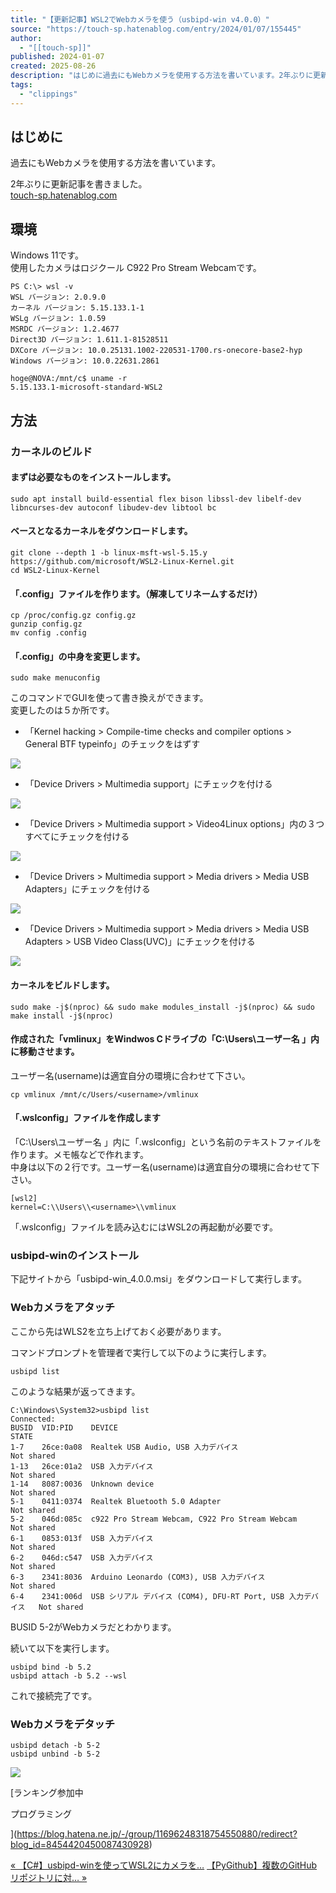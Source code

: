 ```yaml
---
title: "【更新記事】WSL2でWebカメラを使う（usbipd-win v4.0.0）"
source: "https://touch-sp.hatenablog.com/entry/2024/01/07/155445"
author:
  - "[[touch-sp]]"
published: 2024-01-07
created: 2025-08-26
description: "はじめに過去にもWebカメラを使用する方法を書いています。2年ぶりに更新記事を書きました。 touch-sp.hatenablog.com 環境Windows 11です。使用したカメラはロジクール C922 Pro Stream Webcamです。 PS C:\> wsl -v WSL バージョン: 2.0.9.0 カーネル バージョン: 5.15.133.1-1 WSLg バージョン: 1.0.59 MSRDC バージョン: 1.2.4677 Direct3D バージョン: 1.611.1-81528511 DXCore バージョン: 10.0.25131.1002-220531-1700.…"
tags:
  - "clippings"
---
```

## はじめに

過去にもWebカメラを使用する方法を書いています。  
  
2年ぶりに更新記事を書きました。  
[touch-sp.hatenablog.com](https://touch-sp.hatenablog.com/entry/2022/01/30/001058)  

## 環境

Windows 11です。  
使用したカメラはロジクール C922 Pro Stream Webcamです。
```
PS C:\> wsl -v
WSL バージョン: 2.0.9.0
カーネル バージョン: 5.15.133.1-1
WSLg バージョン: 1.0.59
MSRDC バージョン: 1.2.4677
Direct3D バージョン: 1.611.1-81528511
DXCore バージョン: 10.0.25131.1002-220531-1700.rs-onecore-base2-hyp
Windows バージョン: 10.0.22631.2861
```
```
hoge@NOVA:/mnt/c$ uname -r
5.15.133.1-microsoft-standard-WSL2
```

## 方法

### カーネルのビルド

#### まずは必要なものをインストールします。

```
sudo apt install build-essential flex bison libssl-dev libelf-dev libncurses-dev autoconf libudev-dev libtool bc
```

  
  

#### ベースとなるカーネルをダウンロードします。

```
git clone --depth 1 -b linux-msft-wsl-5.15.y https://github.com/microsoft/WSL2-Linux-Kernel.git
cd WSL2-Linux-Kernel
```

  
  

#### 「.config」ファイルを作ります。（解凍してリネームするだけ）

```
cp /proc/config.gz config.gz
gunzip config.gz
mv config .config
```

  
  

#### 「.config」の中身を変更します。

```
sudo make menuconfig
```

このコマンドでGUIを使って書き換えができます。  
変更したのは５か所です。

- 「Kernel hacking > Compile-time checks and compiler options > General BTF typeinfo」のチェックをはずす

![](https://cdn-ak.f.st-hatena.com/images/fotolife/t/touch-sp/20220129/20220129232250.png)

- 「Device Drivers > Multimedia support」にチェックを付ける

![](https://cdn-ak.f.st-hatena.com/images/fotolife/t/touch-sp/20220129/20220129232404.png)

- 「Device Drivers > Multimedia support > Video4Linux options」内の３つすべてにチェックを付ける

![](https://cdn-ak.f.st-hatena.com/images/fotolife/t/touch-sp/20220129/20220129232527.png)

- 「Device Drivers > Multimedia support > Media drivers > Media USB Adapters」にチェックを付ける

![](https://cdn-ak.f.st-hatena.com/images/fotolife/t/touch-sp/20220129/20220129232644.png)

- 「Device Drivers > Multimedia support > Media drivers > Media USB Adapters > USB Video Class(UVC)」にチェックを付ける

![](https://cdn-ak.f.st-hatena.com/images/fotolife/t/touch-sp/20220129/20220129232724.png)  
  

#### カーネルをビルドします。

```
sudo make -j$(nproc) && sudo make modules_install -j$(nproc) && sudo make install -j$(nproc)
```

  
  

#### 作成された「vmlinux」をWindwos Cドライブの「C:\\Users\\ユーザー名 」内に移動させます。

ユーザー名(username)は適宜自分の環境に合わせて下さい。
```
cp vmlinux /mnt/c/Users/<username>/vmlinux
```

  
  

#### 「.wslconfig」ファイルを作成します

「C:\\Users\\ユーザー名 」内に「.wslconfig」という名前のテキストファイルを作ります。メモ帳などで作れます。  
中身は以下の２行です。ユーザー名(username)は適宜自分の環境に合わせて下さい。
```
[wsl2]
kernel=C:\\Users\\<username>\\vmlinux
```

  
  
「.wslconfig」ファイルを読み込むにはWSL2の再起動が必要です。

### usbipd-winのインストール

下記サイトから「usbipd-win\_4.0.0.msi」をダウンロードして実行します。  
  

### Webカメラをアタッチ

ここから先はWLS2を立ち上げておく必要があります。  
  
コマンドプロンプトを管理者で実行して以下のように実行します。
```
usbipd list
```

このような結果が返ってきます。

```
C:\Windows\System32>usbipd list
Connected:
BUSID  VID:PID    DEVICE                                                        STATE
1-7    26ce:0a08  Realtek USB Audio, USB 入力デバイス                           Not shared
1-13   26ce:01a2  USB 入力デバイス                                              Not shared
1-14   8087:0036  Unknown device                                                Not shared
5-1    0411:0374  Realtek Bluetooth 5.0 Adapter                                 Not shared
5-2    046d:085c  c922 Pro Stream Webcam, C922 Pro Stream Webcam                Not shared
6-1    0853:013f  USB 入力デバイス                                              Not shared
6-2    046d:c547  USB 入力デバイス                                              Not shared
6-3    2341:8036  Arduino Leonardo (COM3), USB 入力デバイス                     Not shared
6-4    2341:006d  USB シリアル デバイス (COM4), DFU-RT Port, USB 入力デバイス   Not shared
```

BUSID 5-2がWebカメラだとわかります。  
  
続いて以下を実行します。

```
usbipd bind -b 5.2
usbipd attach -b 5.2 --wsl
```

これで接続完了です。  
  

### Webカメラをデタッチ

```
usbipd detach -b 5-2
usbipd unbind -b 5-2
```

  
  

[![](https://cdn.image.st-hatena.com/image/square/adad63b72f1d6545b2ba2538c3fc2923b2fd5989/backend=imagemagick;height=80;version=1;width=80/https%3A%2F%2Fcdn.blog.st-hatena.com%2Fimages%2Fcircle%2Fofficial-circle-icon%2Fcomputers.gif)](https://blog.hatena.ne.jp/-/group/11696248318754550880/redirect?blog_id=8454420450087430928)

[ランキング参加中

プログラミング

](https://blog.hatena.ne.jp/-/group/11696248318754550880/redirect?blog_id=8454420450087430928)

[« 【C#】usbipd-winを使ってWSL2にカメラを…](https://touch-sp.hatenablog.com/entry/2024/01/08/093036) [【PyGithub】複数のGitHubリポジトリに対… »](https://touch-sp.hatenablog.com/entry/2024/01/06/143853)